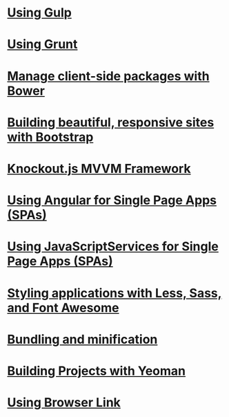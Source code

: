 # [Using Gulp](using-gulp.md)
# [Using Grunt](using-grunt.md)
# [Manage client-side packages with Bower](bower.md)
# [Building beautiful, responsive sites with Bootstrap](bootstrap.md)
# [Knockout.js MVVM Framework](knockout.md)
# [Using Angular for Single Page Apps (SPAs)](angular.md)
# [Using JavaScriptServices for Single Page Apps (SPAs)](spa-services.md)
# [Styling applications with Less, Sass, and Font Awesome](less-sass-fa.md)
# [Bundling and minification](bundling-and-minification.md)
<!--# [🔧 Working with a Content Delivery Network (CDN)](cdn.md)-->
# [Building Projects with Yeoman](yeoman.md)
# [Using Browser Link](using-browserlink.md)